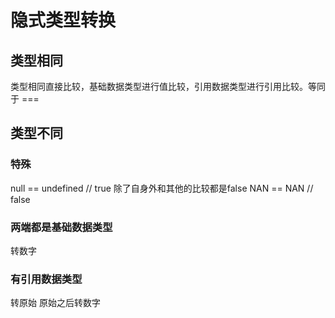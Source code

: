 # 隐式类型转换

## 类型相同

类型相同直接比较，基础数据类型进行值比较，引用数据类型进行引用比较。等同于 ===

## 类型不同
### 特殊
null == undefined // true
除了自身外和其他的比较都是false
NAN == NAN // false

### 两端都是基础数据类型

转数字

### 有引用数据类型

转原始 原始之后转数字
